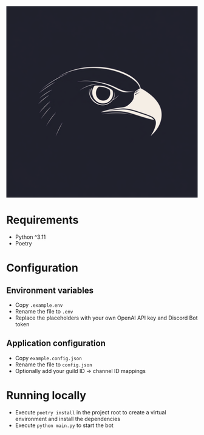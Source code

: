 <div align="center">
    <img wdith="100px", src="https://raw.githubusercontent.com/willis81808/eagle-eye-discord-bot/refs/heads/main/icon.png" />
</div>

# Requirements
- Python ^3.11
- Poetry

# Configuration

## Environment variables
- Copy `.example.env`
- Rename the file to `.env`
- Replace the placeholders with your own OpenAI API key and Discord Bot token

## Application configuration
- Copy `example.config.json`
- Rename the file to `config.json`
- Optionally add your guild ID -> channel ID mappings

# Running locally
- Execute `poetry install` in the project root to create a virtual environment and install the dependencies
- Execute `python main.py` to start the bot